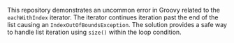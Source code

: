This repository demonstrates an uncommon error in Groovy related to the `eachWithIndex` iterator.  The iterator continues iteration past the end of the list causing an `IndexOutOfBoundsException`. The solution provides a safe way to handle list iteration using `size()` within the loop condition.